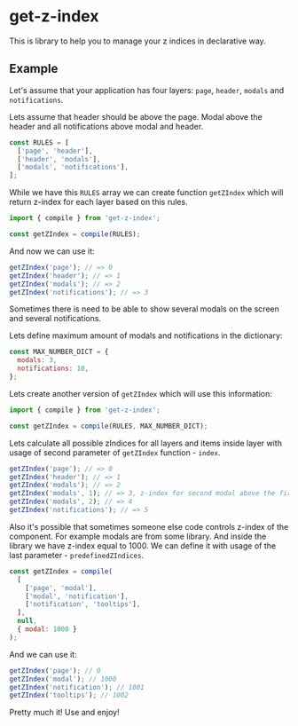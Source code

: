 # get-z-index

This is library to help you to manage your z indices in declarative way.

## Example

Let's assume that your application has four layers: `page`, `header`, `modals` and `notifications`.

Lets assume that header should be above the page. Modal above the header and all notifications above modal and header.

```javascript
const RULES = [
  ['page', 'header'],
  ['header', 'modals'],
  ['modals', 'notifications'],
];
```

While we have this `RULES` array we can create function `getZIndex` which will return z-index for each layer based on this rules.

```javascript
import { compile } from 'get-z-index';

const getZIndex = compile(RULES);
```

And now we can use it:

```javascript
getZIndex('page'); // => 0
getZIndex('header'); // => 1
getZIndex('modals'); // => 2
getZIndex('notifications'); // => 3
```

Sometimes there is need to be able to show several modals on the screen and several notifications.

Lets define maximum amount of modals and notifications in the dictionary:

```javascript
const MAX_NUMBER_DICT = {
  modals: 3,
  notifications: 10,
};
```

Lets create another version of `getZIndex` which will use this information:

```javascript
import { compile } from 'get-z-index';

const getZIndex = compile(RULES, MAX_NUMBER_DICT);
```

Lets calculate all possible zIndices for all layers and items inside layer with usage of second parameter of `getZIndex` function - `index`.

```javascript
getZIndex('page'); // => 0
getZIndex('header'); // => 1
getZIndex('modals'); // => 2
getZIndex('modals', 1); // => 3, z-index for second modal above the first modal
getZIndex('modals', 2); // => 4
getZIndex('notifications'); // => 5
```

Also it's possible that sometimes someone else code controls z-index of the component. For example modals are from some library. And inside the library we have z-index equal to 1000. We can define it with usage of the last parameter - `predefinedZIndices`.

```javascript
const getZIndex = compile(
  [
    ['page', 'modal'],
    ['modal', 'notification'],
    ['notification', 'tooltips'],
  ],
  null,
  { modal: 1000 }
);
```

And we can use it:

```javascript
getZIndex('page'); // 0
getZIndex('modal'); // 1000
getZIndex('notification'); // 1001
getZIndex('tooltips'); // 1002
```

Pretty much it! Use and enjoy!
